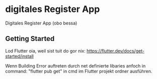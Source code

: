 # digitales Register App

Digitales Register App (obo bessa)

## Getting Started

Lod Flutter oia, weil sist tuit do gor nix:
https://flutter.dev/docs/get-started/install

Wenn Building Error auftreten durch net definierte libaries anfoch in command: "flutter pub get" in cmd im Flutter projekt ordner ausführen.
